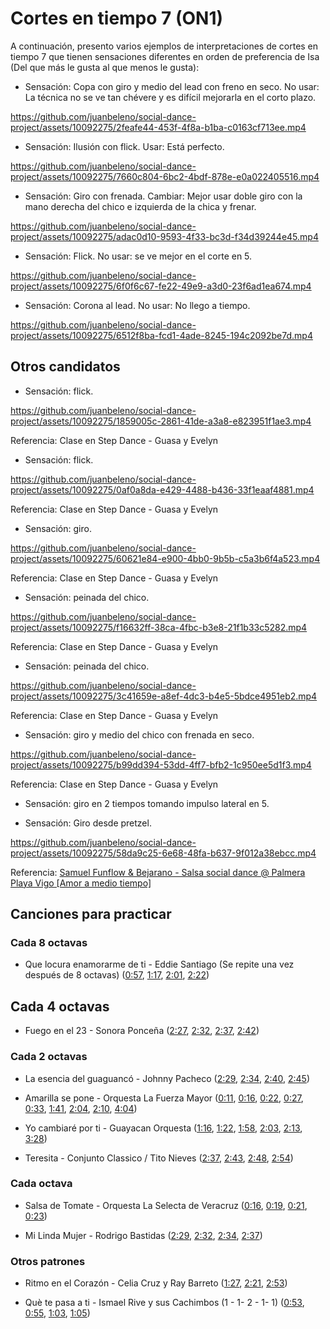 # Cortes en tiempo 7 (ON1)

A continuación, presento varios ejemplos de interpretaciones de cortes en tiempo 7 que tienen sensaciones diferentes en orden de preferencia de Isa (Del que más le gusta al que menos le gusta):

- Sensación: Copa con giro y medio del lead con freno en seco. No usar: La técnica no se ve tan chévere y es difícil mejorarla en el corto plazo.

https://github.com/juanbeleno/social-dance-project/assets/10092275/2feafe44-453f-4f8a-b1ba-c0163cf713ee.mp4


- Sensación: Ilusión con flick. Usar: Está perfecto.

https://github.com/juanbeleno/social-dance-project/assets/10092275/7660c804-6bc2-4bdf-878e-e0a022405516.mp4


- Sensación: Giro con frenada. Cambiar: Mejor usar doble giro con la mano derecha del chico e izquierda de la chica y frenar.

https://github.com/juanbeleno/social-dance-project/assets/10092275/adac0d10-9593-4f33-bc3d-f34d39244e45.mp4


- Sensación: Flick. No usar: se ve mejor en el corte en 5.

https://github.com/juanbeleno/social-dance-project/assets/10092275/6f0f6c67-fe22-49e9-a3d0-23f6ad1ea674.mp4


- Sensación: Corona al lead. No usar: No llego a tiempo.

https://github.com/juanbeleno/social-dance-project/assets/10092275/6512f8ba-fcd1-4ade-8245-194c2092be7d.mp4


## Otros candidatos

- Sensación: flick.

https://github.com/juanbeleno/social-dance-project/assets/10092275/1859005c-2861-41de-a3a8-e823951f1ae3.mp4

Referencia: Clase en Step Dance - Guasa y Evelyn

- Sensación: flick.

https://github.com/juanbeleno/social-dance-project/assets/10092275/0af0a8da-e429-4488-b436-33f1eaaf4881.mp4

Referencia: Clase en Step Dance - Guasa y Evelyn


- Sensación: giro.

https://github.com/juanbeleno/social-dance-project/assets/10092275/60621e84-e900-4bb0-9b5b-c5a3b6f4a523.mp4

Referencia: Clase en Step Dance - Guasa y Evelyn


- Sensación: peinada del chico.

https://github.com/juanbeleno/social-dance-project/assets/10092275/f16632ff-38ca-4fbc-b3e8-21f1b33c5282.mp4

Referencia: Clase en Step Dance - Guasa y Evelyn


- Sensación: peinada del chico.

https://github.com/juanbeleno/social-dance-project/assets/10092275/3c41659e-a8ef-4dc3-b4e5-5bdce4951eb2.mp4

Referencia: Clase en Step Dance - Guasa y Evelyn


- Sensación: giro y medio del chico con frenada en seco.

https://github.com/juanbeleno/social-dance-project/assets/10092275/b99dd394-53dd-4ff7-bfb2-1c950ee5d1f3.mp4

Referencia: Clase en Step Dance - Guasa y Evelyn


- Sensación: giro en 2 tiempos tomando impulso lateral en 5.


- Sensación: Giro desde pretzel.
  
https://github.com/juanbeleno/social-dance-project/assets/10092275/58da9c25-6e68-48fa-b637-9f012a38ebcc.mp4

Referencia: [Samuel Funflow & Bejarano - Salsa social dance @ Palmera Playa Vigo [Amor a medio tiempo]](https://youtu.be/rCUl8SBqDv0?t=42)


## Canciones para practicar

### Cada 8 octavas

- Que locura enamorarme de ti - Eddie Santiago (Se repite una vez después de 8 octavas) ([0:57](https://youtu.be/SqK_zXX-9k0?si=aCiUuPjRS4r2aFxJ&t=57), [1:17](https://youtu.be/SqK_zXX-9k0?si=bG1B0PIeKL6cjqkK&t=77), [2:01](https://youtu.be/SqK_zXX-9k0?si=fJcF-pjh0avb1AmW&t=121), [2:22](https://youtu.be/SqK_zXX-9k0?si=7_7nmBsiT_tYVQQG&t=142))

## Cada 4 octavas

- Fuego en el 23 - Sonora Ponceña ([2:27](https://youtu.be/5404tYDaTfk?si=9Wj-rLuVshtM72G4&t=147), [2:32](https://youtu.be/5404tYDaTfk?si=oDI7qje8zZltuoQ9&t=152), [2:37](https://youtu.be/5404tYDaTfk?si=-XHEFs5NaMHkWdd6&t=157), [2:42](https://youtu.be/5404tYDaTfk?si=R6Xop-coQrD-9Doq&t=162))

### Cada 2 octavas

- La esencia del guaguancó - Johnny Pacheco ([2:29](https://youtu.be/G_cQrxL3v88?si=HmlpgTfFJT9pJJ0a&t=149), [2:34](https://youtu.be/G_cQrxL3v88?si=U9YOsi8QUUgfoT3g&t=154), [2:40](https://youtu.be/G_cQrxL3v88?si=RJfoK5E2tOuhFKFs&t=160), [2:45](https://youtu.be/G_cQrxL3v88?si=G5UkLoGZzyTBm9wU&t=165))

- Amarilla se pone - Orquesta La Fuerza Mayor ([0:11](https://youtu.be/tEFbdoS7SGg?si=VIhEPJN5Uz7gQ2U-&t=11), [0:16](https://youtu.be/tEFbdoS7SGg?si=d10BE23rjaoFVKBQ&t=16), [0:22](https://youtu.be/tEFbdoS7SGg?si=kaqGn6YBcynPTywy&t=22), [0:27](https://youtu.be/tEFbdoS7SGg?si=Jo_elqz6O6os4asO&t=27), [0:33](https://youtu.be/tEFbdoS7SGg?si=lpDaUZNG_fSVCyOE&t=33), [1:41](https://youtu.be/tEFbdoS7SGg?si=kjLAQT0oMLqt2GNA&t=101), [2:04](https://youtu.be/tEFbdoS7SGg?si=rZYHHY5HQoxTnjbh&t=124), [2:10](https://youtu.be/tEFbdoS7SGg?si=KnAE8_4BhRmAPy7B&t=130), [4:04](https://youtu.be/tEFbdoS7SGg?si=TkkOnk3ionvQG3Qj&t=244))

- Yo cambiaré por ti - Guayacan Orquesta ([1:16](https://youtu.be/tj7gFhIBlx8?si=Mc4LzztAgn1HHlAp&t=76), [1:22](https://youtu.be/tj7gFhIBlx8?si=foTjxywZNVj-jfeJ&t=82), [1:58](https://youtu.be/tj7gFhIBlx8?si=XDol6c67WBVdlY7M&t=118), [2:03](https://youtu.be/tj7gFhIBlx8?si=Yh_li3PdtJH-MvuS&t=123), [2:13](https://youtu.be/tj7gFhIBlx8?si=CwVO2QrsIA9NWJSX&t=133), [3:28](https://youtu.be/tj7gFhIBlx8?si=_cYG4wQfeG8lbuIc&t=208))

- Teresita - Conjunto Classico / Tito Nieves ([2:37](https://youtu.be/HEjkt1otXf0?si=t7S7CgxTuS5BXEYF&t=157), [2:43](https://youtu.be/HEjkt1otXf0?si=asqwKugZNuKDIaWM&t=163), [2:48](https://youtu.be/HEjkt1otXf0?si=MupLpNW3X1vMbUt9&t=168), [2:54](https://youtu.be/HEjkt1otXf0?si=IbLXC_9VtH8m6Sa7&t=174))

### Cada octava

- Salsa de Tomate - Orquesta La Selecta de Veracruz ([0:16](https://youtu.be/yrPybSmCbD8?si=zfAalUVNscyPYRWV&t=16), [0:19](https://youtu.be/yrPybSmCbD8?si=XiOUS0AqcaaVeq1r&t=19), [0:21](https://youtu.be/yrPybSmCbD8?si=Rx7aunvSrC6N2jXn&t=21), [0:23](https://youtu.be/yrPybSmCbD8?si=1Ugx6Kj95oUyOLFD&t=23))

- Mi Linda Mujer - Rodrigo Bastidas ([2:29](https://youtu.be/PdbOMqI9noI?si=JTaplRBBzsPyHfzn&t=149), [2:32](https://youtu.be/PdbOMqI9noI?si=e9kppbh8rQHLCJPq&t=152), [2:34](https://youtu.be/PdbOMqI9noI?si=iRVzBgTE-eWzhD6c&t=154), [2:37](https://youtu.be/PdbOMqI9noI?si=eatuyjCPz88Lefr9&t=157))

### Otros patrones

- Ritmo en el Corazón - Celia Cruz y Ray Barreto ([1:27](https://youtu.be/Bstf--ymw20?si=CAdH5m6dxOHzG0tH&t=87), [2:21](https://youtu.be/Bstf--ymw20?si=fu08XO53bUFRXhA4&t=141), [2:53](https://youtu.be/Bstf--ymw20?si=YB1Gq6DF4Serqk8S&t=173))

- Què te pasa a ti - Ismael Rive y sus Cachimbos (1 - 1- 2 - 1- 1) ([0:53](https://youtu.be/DQP6EB2o-pA?si=1DGNaq6k72ZUFA2b&t=53), [0:55](https://youtu.be/DQP6EB2o-pA?si=o4hKApNbgEFDPudF&t=55), [1:03](https://youtu.be/DQP6EB2o-pA?si=0WriUsCM-FTOgG2o&t=63), [1:05](https://youtu.be/DQP6EB2o-pA?si=agCvTAwmeYwj3jYi&t=65))
